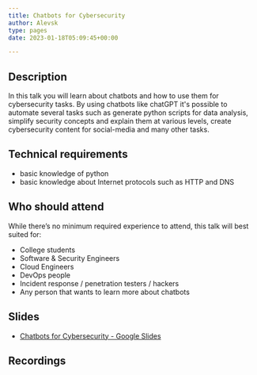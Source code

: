 ```yaml
---
title: Chatbots for Cybersecurity 
author: Alevsk
type: pages
date: 2023-01-18T05:09:45+00:00

---
```


## Description

In this talk you will learn about chatbots and how to use them for cybersecurity
tasks. By using chatbots like chatGPT it's possible to automate several tasks
such as generate python scripts for data analysis, simplify security concepts
and explain them at various levels, create cybersecurity content for social-media
and many other tasks.

## Technical requirements

- basic knowledge of python
- basic knowledge about Internet protocols such as HTTP and DNS

## Who should attend

While there’s no minimum required experience to attend, this talk will best suited for:

- College students
- Software & Security Engineers
- Cloud Engineers
- DevOps people
- Incident response / penetration testers / hackers
- Any person that wants to learn more about chatbots

## Slides

- [Chatbots for Cybersecurity - Google Slides](https://docs.google.com/presentation/d/15LZNW-GPMWUplVEnqYOPpsn313id3wt_VBuvTWhguww/edit?usp=sharing)

## Recordings

